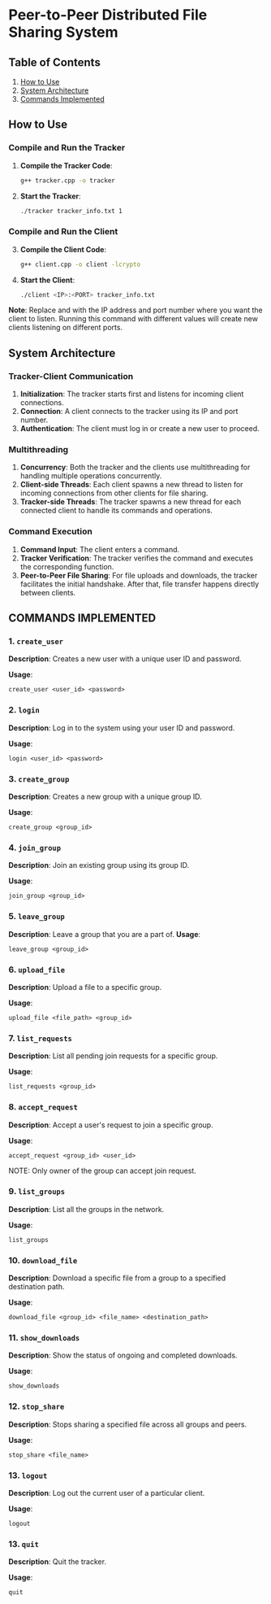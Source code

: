 

# Peer-to-Peer Distributed File Sharing System

## Table of Contents
1. [How to Use](#how-to-use)
2. [System Architecture](#system-architecture)
3. [Commands Implemented](#commands-implemented)

## How to Use

### Compile and Run the Tracker

1. **Compile the Tracker Code**:

    ```bash
    g++ tracker.cpp -o tracker
    ```

2. **Start the Tracker**:

    ```bash
    ./tracker tracker_info.txt 1
    ```

### Compile and Run the Client

3. **Compile the Client Code**:

    ```bash
    g++ client.cpp -o client -lcrypto
    ```

4. **Start the Client**:

    ```bash
    ./client <IP>:<PORT> tracker_info.txt
    ```
**Note**: Replace <IP> and <PORT> with the IP address and port number where you want the client to listen. Running this command with different <PORT> values will create new clients listening on different ports.

## System Architecture

### Tracker-Client Communication

1. **Initialization**: The tracker starts first and listens for incoming client connections.
2. **Connection**: A client connects to the tracker using its IP and port number.
3. **Authentication**: The client must log in or create a new user to proceed.

### Multithreading

1. **Concurrency**: Both the tracker and the clients use multithreading for handling multiple operations concurrently.
2. **Client-side Threads**: Each client spawns a new thread to listen for incoming connections from other clients for file sharing.
3. **Tracker-side Threads**: The tracker spawns a new thread for each connected client to handle its commands and operations.

### Command Execution

1. **Command Input**: The client enters a command.
2. **Tracker Verification**: The tracker verifies the command and executes the corresponding function.
3. **Peer-to-Peer File Sharing**: For file uploads and downloads, the tracker facilitates the initial handshake. After that, file transfer happens directly between clients.


## COMMANDS IMPLEMENTED

### 1. `create_user`

**Description**: Creates a new user with a unique user ID and password.

**Usage**:
```
create_user <user_id> <password>
```

### 2. `login`

**Description**: Log in to the system using your user ID and password.

**Usage**:
```
login <user_id> <password>
```

### 3. `create_group`

**Description**: Creates a new group with a unique group ID.

**Usage**:
```
create_group <group_id>
```

### 4. `join_group`

**Description**: Join an existing group using its group ID.

**Usage**:
```
join_group <group_id>
```

### 5. `leave_group`

**Description**: Leave a group that you are a part of.
**Usage**:
```
leave_group <group_id>
```

### 6. `upload_file`

**Description**: Upload a file to a specific group.

**Usage**:
```
upload_file <file_path> <group_id>
```

### 7. `list_requests`

**Description**: List all pending join requests for a specific group.

**Usage**:
```
list_requests <group_id>
```

### 8. `accept_request`

**Description**: Accept a user's request to join a specific group.

**Usage**:
```
accept_request <group_id> <user_id>
```
NOTE: Only owner of the group can accept join request.

### 9. `list_groups`

**Description**: List all the groups in the network.

**Usage**:
```
list_groups
```

### 10. `download_file`

**Description**: Download a specific file from a group to a specified destination path.

**Usage**:
```
download_file <group_id> <file_name> <destination_path>
```

### 11. `show_downloads`

**Description**: Show the status of ongoing and completed downloads.

**Usage**:
```
show_downloads
```

### 12. `stop_share`

**Description**: Stops sharing a specified file across all groups and peers.

**Usage**:
```
stop_share <file_name>
```

### 13. `logout`

**Description**: Log out the current user of a particular client.

**Usage**:
```
logout
```

### 13. `quit`

**Description**: Quit the tracker.

**Usage**:
```
quit
```

